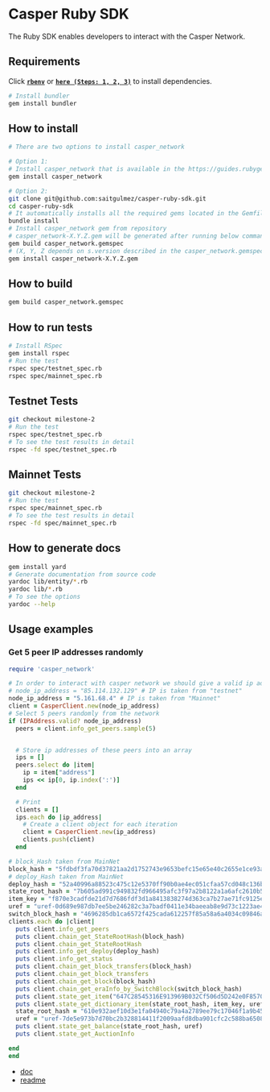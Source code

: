 # Casper Ruby SDK
The Ruby SDK enables developers to interact with the Casper Network.

## Requirements
Click [**```rbenv```**](https://github.com/rbenv/rbenv) or [**```here (Steps: 1, 2, 3)```**](https://www.digitalocean.com/community/tutorials/how-to-install-ruby-on-rails-with-rbenv-on-ubuntu-20-04) to install dependencies.

```bash
# Install bundler
gem install bundler
```
## How to install

```bash
# There are two options to install casper_network

# Option 1:
# Install casper_network that is available in the https://guides.rubygems.org/
gem install casper_network

# Option 2:
git clone git@github.com:saitgulmez/casper-ruby-sdk.git
cd casper-ruby-sdk
# It automatically installs all the required gems located in the Gemfile
bundle install
# Install casper_network gem from repository
# casper_network-X.Y.Z.gem will be generated after running below command
gem build casper_network.gemspec
# (X, Y, Z depends on s.version described in the casper_network.gemspec)
gem install casper_network-X.Y.Z.gem
```

## How to build
```bash
gem build casper_network.gemspec
```

## How to run tests
```bash
# Install RSpec
gem install rspec
# Run the test
rspec spec/testnet_spec.rb
rspec spec/mainnet_spec.rb
```

## Testnet Tests
```bash
git checkout milestone-2
# Run the test
rspec spec/testnet_spec.rb
# To see the test results in detail
rspec -fd spec/testnet_spec.rb
```

## Mainnet Tests
```bash
git checkout milestone-2
# Run the test
rspec spec/mainnet_spec.rb
# To see the test results in detail
rspec -fd spec/mainnet_spec.rb
```

## How to generate docs
```bash
gem install yard
# Generate documentation from source code
yardoc lib/entity/*.rb
yardoc lib/*.rb
# To see the options
yardoc --help 
```

## Usage examples
### Get 5 peer IP addresses randomly
```ruby
require 'casper_network'

# In order to interact with casper network we should give a valid ip address to the constructor
# node_ip_address = "85.114.132.129" # IP is taken from "testnet"
node_ip_address = "5.161.68.4" # IP is taken from "Mainnet"
client = CasperClient.new(node_ip_address)
# Select 5 peers randomly from the network
if (IPAddress.valid? node_ip_address)
  peers = client.info_get_peers.sample(5)


  # Store ip addresses of these peers into an array
  ips = []
  peers.select do |item|
    ip = item["address"]
    ips << ip[0, ip.index(':')]
  end

  # Print
  clients = []
  ips.each do |ip_address|
    # Create a client object for each iteration
    client = CasperClient.new(ip_address)
    clients.push(client)
  end

# block_Hash taken from MainNet
block_hash = "5fdbdf3fa70d37821aa2d1752743e9653befc15e65e40c2655e1ce93a807260f"
# deploy_Hash taken from MainNet
deploy_hash = "52a40996a88523c475c12e5370ff90b0ae4ec051cfaa57cd048c136b1a83319d"
state_root_hash = "7b605ad991c949832fd966495afc3f97a2b8122a1a6afc2610b545a8c07e3456"
item_key = "f870e3cadfde21d7d7686fdf3d1a8413838274d363ca7b27ae71fc9125eb6743"
uref = "uref-0d689e987db7ee5be246282c3a7badf0411e34baeeab8e9d73c1223ae4ad02e5-007"
switch_block_hash = "4696285db1ca6572f425cada612257f85a58a6a4034c09846afe360ba40e5df0"
clients.each do |client|
  puts client.info_get_peers
  puts client.chain_get_StateRootHash(block_hash)
  puts client.chain_get_StateRootHash
  puts client.info_get_deploy(deploy_hash)
  puts client.info_get_status
  puts client.chain_get_block_transfers(block_hash)
  puts client.chain_get_block_transfers
  puts client.chain_get_block(block_hash)
  puts client.chain_get_eraInfo_by_SwitchBlock(switch_block_hash)
  puts client.state_get_item("647C28545316E913969B032Cf506d5D242e0F857061E70Fb3DF55980611ace86", "bid-24b6D5Aabb8F0AC17D272763A405E9CECa9166B75B745Cf200695E172857c2dD", [])
  puts client.state_get_dictionary_item(state_root_hash, item_key, uref)
  state_root_hash = "610e932aef10d3e1fa04940c79a4a2789ee79c17046f1a9b45a2919f3600f3d5"
  uref = "uref-7de5e973b7d70bc2b328814411f2009aafd8dba901cfc2c588ba65088dcd22bb-007"
  puts client.state_get_balance(state_root_hash, uref)
  puts client.state_get_AuctionInfo

end
end
```

- [doc](https://htmlpreview.github.io/?https://raw.githubusercontent.com/saitgulmez/casper-ruby-sdk/milestone-2/doc/CasperClient.html)
- [readme](https://htmlpreview.github.io/?https://github.com/saitgulmez/casper-ruby-sdk/blob/milestone-2/doc/file.README.html)